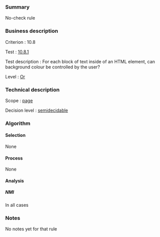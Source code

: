 ### Summary

No-check rule

### Business description

Criterion : 10.8

Test :
[10.8.1](http://www.accessiweb.org/index.php/accessiweb-22-english-version.html#test-10-8-1)

Test description : For each block of text inside of an HTML element, can
background colour be controlled by the user?

Level : [Or](/en/category/rules-design/accessiweb-11/level/or)

### Technical description

Scope : [page](/en/category/rules-design/accessiweb-11/scope/page)

Decision level :
[semidecidable](/en/category/rules-design/accessiweb-11/decision-level/semidecidable)

### Algorithm

#### Selection

None

#### Process

None

#### Analysis

##### NMI

In all cases

### Notes

No notes yet for that rule

